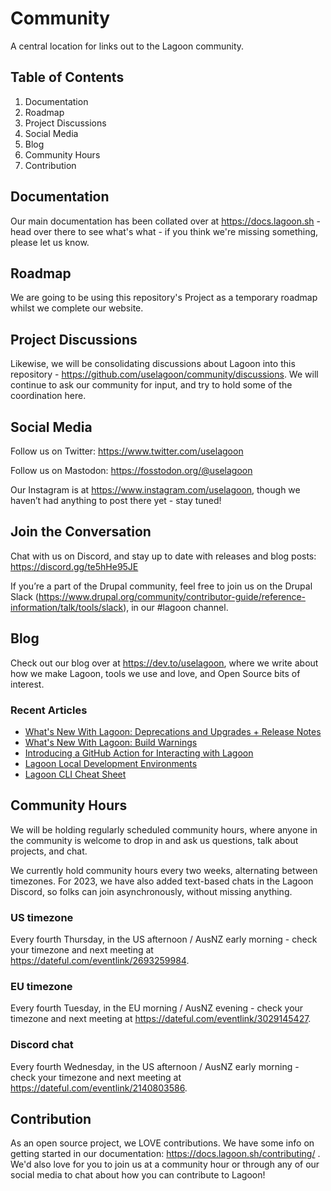 # Community
A central location for links out to the Lagoon community.

## Table of Contents
1. Documentation
2. Roadmap
3. Project Discussions
4. Social Media
5. Blog
6. Community Hours
7. Contribution


## Documentation
Our main documentation has been collated over at https://docs.lagoon.sh - head over there to see what's what - if you think we're missing something, please let us know.

## Roadmap
We are going to be using this repository's Project as a temporary roadmap whilst we complete our website.

## Project Discussions
Likewise, we will be consolidating discussions about Lagoon into this repository - https://github.com/uselagoon/community/discussions. We will continue to ask our community for input, and try to hold some of the coordination here.

## Social Media

Follow us on Twitter: https://www.twitter.com/uselagoon

Follow us on Mastodon: https://fosstodon.org/@uselagoon

Our Instagram is at https://www.instagram.com/uselagoon, though we haven’t had anything to post there yet - stay tuned!

## Join the Conversation

Chat with us on Discord, and stay up to date with releases and blog posts: https://discord.gg/te5hHe95JE

If you’re a part of the Drupal community, feel free to join us on the Drupal Slack (https://www.drupal.org/community/contributor-guide/reference-information/talk/tools/slack), in our #lagoon channel. 

## Blog

Check out our blog over at https://dev.to/uselagoon, where we write about how we make Lagoon, tools we use and love, and Open Source bits of interest.

### Recent Articles
<!--START_SECTION:devtofeed-->
* [What&#39;s New With Lagoon: Deprecations and Upgrades + Release Notes](https:&#x2F;&#x2F;dev.to&#x2F;uselagoon&#x2F;whats-new-with-lagoon-deprecations-and-upgrades-release-notes-12di)
* [What&#39;s New With Lagoon: Build Warnings](https:&#x2F;&#x2F;dev.to&#x2F;uselagoon&#x2F;whats-new-with-lagoon-build-warnings-11n3)
* [Introducing a GitHub Action for Interacting with Lagoon](https:&#x2F;&#x2F;dev.to&#x2F;uselagoon&#x2F;introducing-a-github-action-for-interacting-with-lagoon-5a91)
* [Lagoon Local Development Environments](https:&#x2F;&#x2F;dev.to&#x2F;uselagoon&#x2F;lagoon-local-development-environments-5a5j)
* [Lagoon CLI Cheat Sheet](https:&#x2F;&#x2F;dev.to&#x2F;uselagoon&#x2F;lagoon-cli-cheat-sheet-55jn)
<!--END_SECTION:devtofeed-->

## Community Hours

We will be holding regularly scheduled community hours, where anyone in the community is welcome to drop in and ask us questions, talk about projects, and chat.

We currently hold community hours every two weeks, alternating between timezones. For 2023, we have also added text-based chats in the Lagoon Discord, so folks can join asynchronously, without missing anything. 

### US timezone 
Every fourth Thursday, in the US afternoon / AusNZ early morning - check your timezone and next meeting at https://dateful.com/eventlink/2693259984.

### EU timezone
Every fourth Tuesday, in the EU morning / AusNZ evening - check your timezone and next meeting at https://dateful.com/eventlink/3029145427.

### Discord chat
Every fourth Wednesday, in the US afternoon / AusNZ early morning - check your timezone and next meeting at https://dateful.com/eventlink/2140803586.

## Contribution

As an open source project, we LOVE contributions. We have some info on getting started in our documentation: https://docs.lagoon.sh/contributing/ . We'd also love for you to join us at a community hour or through any of our social media to chat about how you can contribute to Lagoon!



